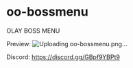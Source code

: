 # oo-bossmenu
OLAY BOSS MENU

Preview: ![Uploading oo-bossmenu.png…]()

Discord: https://discord.gg/GBpf9YBPt9
